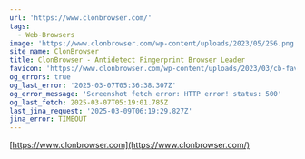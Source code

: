 ```yaml
---
url: 'https://www.clonbrowser.com/'
tags:
  - Web-Browsers
image: 'https://www.clonbrowser.com/wp-content/uploads/2023/05/256.png'
site_name: ClonBrowser
title: ClonBrowser - Antidetect Fingerprint Browser Leader
favicon: 'https://www.clonbrowser.com/wp-content/uploads/2023/03/cb-favicon.ico'
og_errors: true
og_last_error: '2025-03-07T05:36:38.307Z'
og_error_message: 'Screenshot fetch error: HTTP error! status: 500'
og_last_fetch: 2025-03-07T05:19:01.785Z
last_jina_request: '2025-03-09T06:19:29.827Z'
jina_error: TIMEOUT
---
```


[https://www.clonbrowser.com](https://www.clonbrowser.com/)
